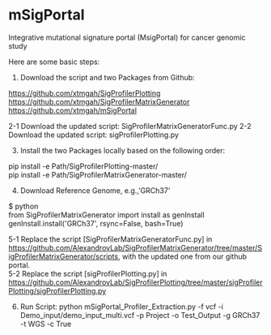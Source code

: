 # mSigPortal
Integrative mutational signature portal (MsigPortal) for cancer genomic study

Here are some basic steps:

1. Download the script and two Packages from Github:

https://github.com/xtmgah/SigProfilerPlotting<br>
https://github.com/xtmgah/SigProfilerMatrixGenerator<br>
https://github.com/xtmgah/mSigPortal

2-1 Download the updated script: SigProfilerMatrixGeneratorFunc.py
2-2 Download the updated script: sigProfilerPlotting.py<br>

3. Install the two Packages locally based on the following order:

pip install -e Path/SigProfilerPlotting-master/ <br>
pip install -e Path/SigProfilerMatrixGenerator-master/


4. Download Reference Genome, e.g.,'GRCh37’  

$ python <br>
from SigProfilerMatrixGenerator import install as genInstall <br>
genInstall.install('GRCh37', rsync=False, bash=True)<br>


5-1 Replace the script [SigProfilerMatrixGeneratorFunc.py] in https://github.com/AlexandrovLab/SigProfilerMatrixGenerator/tree/master/SigProfilerMatrixGenerator/scripts, with the updated one from our github portal.<br>
5-2 Replace the script [sigProfilerPlotting.py] in https://github.com/AlexandrovLab/SigProfilerPlotting/tree/master/sigProfilerPlotting/sigProfilerPlotting.py
 

6. Run Script:
python mSigPortal_Profiler_Extraction.py -f vcf -i Demo_input/demo_input_multi.vcf -p Project -o Test_Output -g GRCh37 -t WGS -c True

 
